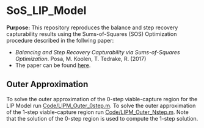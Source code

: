 # SoS_LIP_Model

**Purpose:** This repository reproduces the balance and step recovery capturability results using the Sums-of-Squares (SOS) Optimization procedure described in the follwing paper: 
* *Balancing and Step Recovery Capturability via Sums-of-Squares Optimization*. Posa, M. Koolen, T. Tedrake, R. (2017)
* The paper can be found [here](http://rss2017.lids.mit.edu/static/papers/09.pdf).

## Outer Approximation
To solve the outer approximation of the 0-step viable-capture region for the LIP Model run [Code/LIPM_Outer_0step.m](https://github.com/grantgib/SoS_LIP_Model/blob/master/Code/LIPM_Outer_0step.m). To solve the outer approximation of the 1-step viable-capture region run [Code/LIPM_Outer_Nstep.m](https://github.com/grantgib/SoS_LIP_Model/blob/master/Code/LIPM_Outer_Nstep.m). Note that the solution of the 0-step region is used to compute the 1-step solution.
